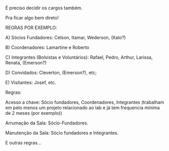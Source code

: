 É preciso decidir os cargos também.

Pra ficar algo bem direto!

REGRAS POR EXEMPLO:

A) Sócios Fundadores: Celson, Itamar, Wederson, (Italo?)

B) Coordenadores: Lamartine e Roberto

C) Integrantes (Bolsistas e Voluntários): Rafael, Pedro, Arthur, Larissa, Renata, (Emerson?)

D) Convidados: Cleverton, (Emerson?), etc;

E) Visitantes: Josef, etc.

Regras:

Acesso a chave: 
Sócio fundadores, Coordenadores, Integrantes (trabalham em pelo menos um projeto relacionado ao lab e já tem frequencia mínima de 2 meses (por exemplo))

Arrumação da Sala:
Sócio-Fundadores.

Manutenção da Sala:
Sócio fundadores e Integrantes.

E outras regras...
